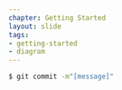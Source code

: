```yaml
---
chapter: Getting Started
layout: slide
tags:
- getting-started
- diagram
---
```


```bash
$ git commit -m"[message]"
```
